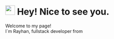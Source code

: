 <h1><img src="https://emojis.slackmojis.com/emojis/images/1531849430/4246/blob-sunglasses.gif?1531849430" width="30"/> Hey! Nice to see you.</h1>

<p>Welcome to my page!</br>I`m Rayhan, fullstack developer from <img src="https://cdn-icons-png.flaticon.com/128/6157/6157721.png" height="5"/>
</p>
